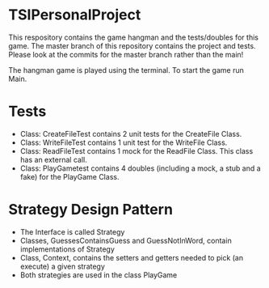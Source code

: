 # TSIPersonalProject
This respository contains the game hangman and the tests/doubles for this game.
The master branch of this repository contains the project and tests. Please look at the commits for the master branch rather than the main!

The hangman game is played using the terminal. To start the game run Main.

# Tests
* Class: CreateFileTest contains 2 unit tests for the CreateFile Class.
* Class: WriteFileTest contains 1 unit test for the WriteFile Class.
* Class: ReadFileTest contains 1 mock for the ReadFile Class. This class has an external call.
* Class: PlayGametest contains 4 doubles (including a mock, a stub and a fake) for the PlayGame Class.

# Strategy Design Pattern
* The Interface is called Strategy
* Classes, GuessesContainsGuess and GuessNotInWord, contain implementations of Strategy
* Class, Context, contains the setters and getters needed to pick (an execute) a given strategy
* Both strategies are used in the class PlayGame
